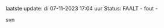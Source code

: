 laatste update: 
di 07-11-2023 17:04   uur 
Status: FAALT - fout - 
<div class="service R">svn</div>